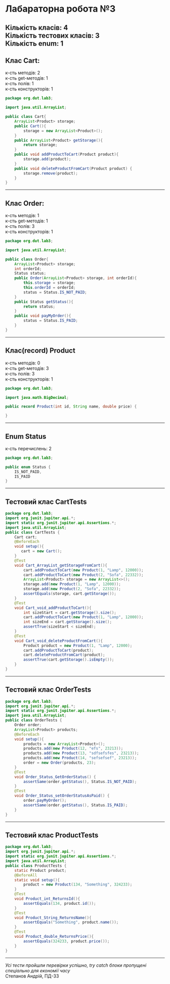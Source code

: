 # Лабараторна робота №3
**Кількість класів: 4** <br />
**Кількість тестових класів: 3** <br />
**Кількість enum: 1**
---
## Клас Cart:
к-сть методів: 2 <br />
к-сть get-методів: 1 <br />
к-сть полів: 1 <br />
к-сть конструкторів: 1
```java
package org.dut.lab3;

import java.util.ArrayList;

public class Cart{
    ArrayList<Product> storage;
    public Cart(){
        storage = new ArrayList<Product>();
    }
    public ArrayList<Product> getStorage(){
        return storage;
    }
    public void addProductToCart(Product product){
        storage.add(product);
    }
    public void deleteProductFromCart(Product product) {
        storage.remove(product);
    }
}
```
---
## Клас Order:
к-сть методів: 1 <br />
к-сть get-методів: 1 <br />
к-сть полів: 3 <br />
к-сть конструкторів: 1
```java
package org.dut.lab3;

import java.util.ArrayList;

public class Order{
    ArrayList<Product> storage;
    int orderId;
    Status status;
    public Order(ArrayList<Product> storage, int orderId){
        this.storage = storage;
        this.orderId = orderId;
        status = Status.IS_NOT_PAID;
    }
    public Status getStatus(){
        return status;
    }
    public void payMyOrder(){
        status = Status.IS_PAID;
    }
}
```
---
## Клас(record) Product
к-сть методів: 0 <br />
к-сть get-методів: 3 <br />
к-сть полів: 3 <br />
к-сть конструкторів: 1
```java
package org.dut.lab3;

import java.math.BigDecimal;

public record Product(int id, String name, double price) {

}
```
---
## Enum Status
к-сть перечислень: 2
```java
package org.dut.lab3;

public enum Status {
    IS_NOT_PAID,
    IS_PAID
}
```
---
## Тестовий клас CartTests
```java
package org.dut.lab3;
import org.junit.jupiter.api.*;
import static org.junit.jupiter.api.Assertions.*;
import java.util.ArrayList;
public class CartTests {
    Cart cart;
    @BeforeEach
    void setup(){
       cart = new Cart();
    }
    @Test
    void Cart_ArrayList_getStorageFromCart(){
        cart.addProductToCart(new Product(1, "Lamp", 12000));
        cart.addProductToCart(new Product(2, "Sofa", 22332));
        ArrayList<Product> storage = new ArrayList<>();
        storage.add(new Product(1, "Lamp", 12000));
        storage.add(new Product(2, "Sofa", 22332));
        assertEquals(storage, cart.getStorage());
    }
    @Test
    void Cart_void_addProductToCart(){
        int sizeStart = cart.getStorage().size();
        cart.addProductToCart(new Product(1, "Lamp", 12000));
        int sizeEnd = cart.getStorage().size();
        assertTrue(sizeStart < sizeEnd);
    }
    @Test
    void Cart_void_deleteProductFromCart(){
        Product product = new Product(1, "Lamp", 12000);
        cart.addProductToCart(product);
        cart.deleteProductFromCart(product);
        assertTrue(cart.getStorage().isEmpty());
    }
}
```
---
## Тестовий клас OrderTests
```java
package org.dut.lab3;
import org.junit.jupiter.api.*;
import static org.junit.jupiter.api.Assertions.*;
import java.util.ArrayList;
public class OrderTests {
    Order order;
    ArrayList<Product> products;
    @BeforeEach
    void setup(){
        products = new ArrayList<Product>();
        products.add(new Product(12, "efs", 23213));
        products.add(new Product(13, "sdfsefsfes", 23213));
        products.add(new Product(14, "sefsefsef", 23213));
        order = new Order(products, 23);
    }
    @Test
    void Order_Status_GetOrderStatus() {
        assertSame(order.getStatus(), Status.IS_NOT_PAID);
    }
    @Test
    void Order_Status_setOrderStatusAsPaid() {
        order.payMyOrder();
        assertSame(order.getStatus(), Status.IS_PAID);
    }
}
```
---
## Тестовий клас ProductTests
```java
package org.dut.lab3;
import org.junit.jupiter.api.*;
import static org.junit.jupiter.api.Assertions.*;
import java.util.ArrayList;
public class ProductTests {
    static Product product;
    @BeforeAll
    static void setup(){
        product = new Product(134, "Something", 324233);
    }
    @Test
    void Product_int_ReturnsId(){
        assertEquals(134, product.id());
    }
    @Test
    void Product_String_ReturnsName(){
        assertEquals("Something", product.name());
    }
    @Test
    void Product_double_ReturnsPrice(){
        assertEquals(324233, product.price());
    }
}
```
---
*Усі тести пройшли перевірки успішно, try catch блоки пропущені спеціально для економії часу* <br />
Степанов Андрій, ПД-33